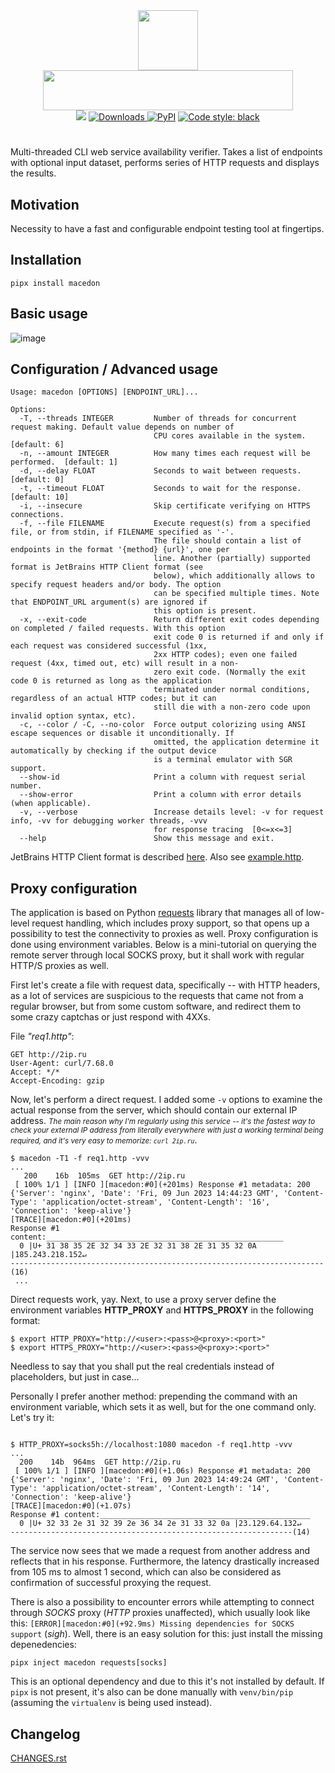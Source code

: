 <div align="center">
   <img src="https://user-images.githubusercontent.com/50381946/211150260-a91aa0c7-f79b-459c-8a37-a92da96a86a2.png" width="96" height="96"><br>
   <img src="https://user-images.githubusercontent.com/50381946/219900319-d335e85f-5449-4bcf-8f3b-b56eb88f2246.png" width="400" height="64">
</div>

<div align="center">
  <img src="https://img.shields.io/badge/python-3.10-3776AB?logo=python&logoColor=white&labelColor=333333">
  <a href="https://pepy.tech/project/macedon/">
    <img alt="Downloads" src="https://pepy.tech/badge/macedon">
  </a>
  <a href="https://pypi.org/project/macedon/"><img alt="PyPI" src="https://img.shields.io/pypi/v/macedon"></a>
  <a href="https://github.com/psf/black"><img alt="Code style: black" src="https://img.shields.io/badge/code%20style-black-000000.svg"></a>
</div>
<h1> </h1>


Multi-threaded CLI web service availability verifier. Takes a list of endpoints with optional input dataset, performs series of HTTP requests and displays the results.


## Motivation

Necessity to have a fast and configurable endpoint testing tool at fingertips.


## Installation

    pipx install macedon


## Basic usage

![image](https://user-images.githubusercontent.com/50381946/211187585-2e932cde-f8f6-4d91-9769-962b6efdfe07.png)


## Configuration / Advanced usage

    Usage: macedon [OPTIONS] [ENDPOINT_URL]...
    
    Options:
      -T, --threads INTEGER         Number of threads for concurrent request making. Default value depends on number of
                                    CPU cores available in the system.  [default: 6]
      -n, --amount INTEGER          How many times each request will be performed.  [default: 1]
      -d, --delay FLOAT             Seconds to wait between requests.  [default: 0]
      -t, --timeout FLOAT           Seconds to wait for the response.  [default: 10]
      -i, --insecure                Skip certificate verifying on HTTPS connections.
      -f, --file FILENAME           Execute request(s) from a specified file, or from stdin, if FILENAME specified as '-'.
                                    The file should contain a list of endpoints in the format '{method} {url}', one per
                                    line. Another (partially) supported format is JetBrains HTTP Client format (see
                                    below), which additionally allows to specify request headers and/or body. The option
                                    can be specified multiple times. Note that ENDPOINT_URL argument(s) are ignored if
                                    this option is present.
      -x, --exit-code               Return different exit codes depending on completed / failed requests. With this option
                                    exit code 0 is returned if and only if each request was considered successful (1xx,
                                    2xx HTTP codes); even one failed request (4xx, timed out, etc) will result in a non-
                                    zero exit code. (Normally the exit code 0 is returned as long as the application
                                    terminated under normal conditions, regardless of an actual HTTP codes; but it can
                                    still die with a non-zero code upon invalid option syntax, etc).
      -c, --color / -C, --no-color  Force output colorizing using ANSI escape sequences or disable it unconditionally. If
                                    omitted, the application determine it automatically by checking if the output device
                                    is a terminal emulator with SGR support.
      --show-id                     Print a column with request serial number.
      --show-error                  Print a column with error details (when applicable).
      -v, --verbose                 Increase details level: -v for request info, -vv for debugging worker threads, -vvv
                                    for response tracing  [0<=x<=3]
      --help                        Show this message and exit.


JetBrains HTTP Client format is described [here](https://jetbrains.com/help/idea/exploring-http-syntax.html). Also see [example.http](./example.http).


## Proxy configuration

The application is based on Python [requests](https://pypi.org/project/requests) library that manages all of low-level request handling, which includes proxy support, so that opens up a possibility to test the connectivity to proxies as well. Proxy configuration is done using environment variables. Below is a mini-tutorial on querying the remote server through local SOCKS proxy, but it shall work with regular HTTP/S proxies as well.

First let's create a file with request data, specifically -- with HTTP headers, as a lot of services are suspicious to the requests that came not from a regular browser, but from some custom software, and redirect them to some crazy captchas or just respond with 4XXs.

File *"req1.http"*:
```http request
GET http://2ip.ru
User-Agent: curl/7.68.0
Accept: */*
Accept-Encoding: gzip
```

Now, let's perform a direct request. I added some `-v` options to examine the actual response from the server, which should contain our external IP address. <small>*The main reason why I'm regularly using this service -- it's the fastest way to check your external IP address from literally everywhere with just a working terminal being required, and it's very easy to memorize: `curl 2ip.ru`*</small>.

```console
$ macedon -T1 -f req1.http -vvv
...
   200    16b  105ms  GET http://2ip.ru                                                                               
 [ 100% 1/1 ] [INFO ][macedon:#0](+201ms) Response #1 metadata: 200 {'Server': 'nginx', 'Date': 'Fri, 09 Jun 2023 14:44:23 GMT', 'Content-Type': 'application/octet-stream', 'Content-Length': '16', 'Connection': 'keep-alive'}
[TRACE][macedon:#0](+201ms) 
Response #1 content:_____________________________________________________
  0 |U+ 31 38 35 2E 32 34 33 2E 32 31 38 2E 31 35 32 0A |185.243.218.152↵
----------------------------------------------------------------------(16)
 ...
```

Direct requests work, yay. Next, to use a proxy server define the environment variables **HTTP_PROXY** and **HTTPS_PROXY** in the following format:

```console
$ export HTTP_PROXY="http://<user>:<pass>@<proxy>:<port>"
$ export HTTPS_PROXY="http://<user>:<pass>@<proxy>:<port>"
```

Needless to say that you shall put the real credentials instead of placeholders, but just in case... 

Personally I prefer another method: prepending the command with an environment variable, which sets it as well, but for the one command only. Let's try it:

```console

$ HTTP_PROXY=socks5h://localhost:1080 macedon -f req1.http -vvv
...
  200    14b  964ms  GET http://2ip.ru                                                                               
 [ 100% 1/1 ] [INFO ][macedon:#0](+1.06s) Response #1 metadata: 200 {'Server': 'nginx', 'Date': 'Fri, 09 Jun 2023 14:49:24 GMT', 'Content-Type': 'application/octet-stream', 'Content-Length': '14', 'Connection': 'keep-alive'}
[TRACE][macedon:#0](+1.07s) 
Response #1 content:_______________________________________________
  0 |U+ 32 33 2e 31 32 39 2e 36 34 2e 31 33 32 0a |23.129.64.132↵  
---------------------------------------------------------------(14)
```
The service now sees that we made a request from another address and reflects that in his response. Furthermore,  the latency drastically increased from 105 ms to almost 1 second, which can also be considered as confirmation of successful proxying the request.

There is also a possibility to encounter errors while attempting to connect through *SOCKS* proxy (*HTTP* proxies unaffected), which usually look like this: `[ERROR][macedon:#0](+92.9ms) Missing dependencies for SOCKS support` (*sigh*). Well, there is an easy solution for this: just install the missing depenedencies:

```console
pipx inject macedon requests[socks]
```

This is an optional dependency and due to this it's not installed by default. If `pipx` is not present, it's also can be done manually with `venv/bin/pip` (assuming the `virtualenv` is being used instead).


## Changelog

[CHANGES.rst](CHANGES.rst)
